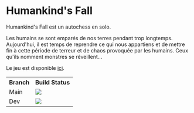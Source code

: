 # Humankind's Fall

Humankind's Fall est un autochess en solo.

Les humains se sont emparés de nos terres pendant trop longtemps. Aujourd'hui, il est temps de reprendre ce qui nous appartiens et de mettre fin à cette période de terreur et de chaos provoquée par les humains. Ceux qu'ils nomment monstres se réveillent...

Le jeu est disponible <a href="https://infenix.itch.io/humankinds-fall">ici</a>.

<table>
  <tr>
    <th>Branch</th>
    <th>Build Status</th>
  </tr>
  <tr>
    <td>Main</td>
    <td>
        <img src="https://github.com/ImInfenix/AutoChessLaboratoireDeJeuVideo/workflows/Build/badge.svg?branch=main"/>
    </td>
  </tr>
  <tr>
    <td>Dev</td>
    <td>
        <img src="https://github.com/ImInfenix/AutoChessLaboratoireDeJeuVideo/workflows/Build/badge.svg?branch=dev"/>
    </td>
  </tr>
</table>
